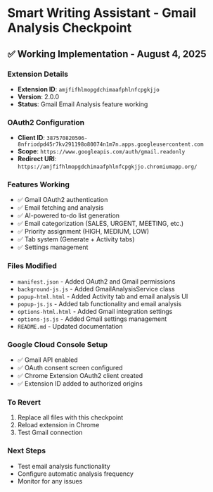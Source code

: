 # Smart Writing Assistant - Gmail Analysis Checkpoint

## ✅ Working Implementation - August 4, 2025

### **Extension Details**
- **Extension ID**: `amjfifhlmopgdchimaafphlnfcpgkjjo`
- **Version**: 2.0.0
- **Status**: Gmail Email Analysis feature working

### **OAuth2 Configuration**
- **Client ID**: `387570820506-8nfriodpd45r7kv291198o80074n1m7n.apps.googleusercontent.com`
- **Scope**: `https://www.googleapis.com/auth/gmail.readonly`
- **Redirect URI**: `https://amjfifhlmopgdchimaafphlnfcpgkjjo.chromiumapp.org/`

### **Features Working**
- ✅ Gmail OAuth2 authentication
- ✅ Email fetching and analysis
- ✅ AI-powered to-do list generation
- ✅ Email categorization (SALES, URGENT, MEETING, etc.)
- ✅ Priority assignment (HIGH, MEDIUM, LOW)
- ✅ Tab system (Generate + Activity tabs)
- ✅ Settings management

### **Files Modified**
- `manifest.json` - Added OAuth2 and Gmail permissions
- `background-js.js` - Added GmailAnalysisService class
- `popup-html.html` - Added Activity tab and email analysis UI
- `popup-js.js` - Added tab functionality and email analysis
- `options-html.html` - Added Gmail integration settings
- `options-js.js` - Added Gmail settings management
- `README.md` - Updated documentation

### **Google Cloud Console Setup**
- ✅ Gmail API enabled
- ✅ OAuth consent screen configured
- ✅ Chrome Extension OAuth2 client created
- ✅ Extension ID added to authorized origins

### **To Revert**
1. Replace all files with this checkpoint
2. Reload extension in Chrome
3. Test Gmail connection

### **Next Steps**
- Test email analysis functionality
- Configure automatic analysis frequency
- Monitor for any issues 